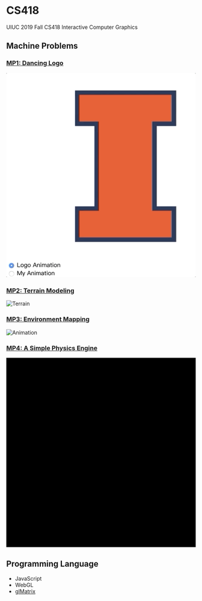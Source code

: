 # CS418

UIUC 2019 Fall CS418 Interactive Computer Graphics

## Machine Problems

### [MP1: Dancing Logo](MP1/)

![Logo Animation](MP1/img/logoAnimation.gif)

### [MP2: Terrain Modeling](MP2/)

![Terrain](MP2/terrain.gif)

### [MP3: Environment Mapping](MP3/)

![Animation](MP3/img/animation.gif)

### [MP4: A Simple Physics Engine](MP4/)

![Add Particles](MP4/img/add_particles.gif)

## Programming Language

* JavaScript
* WebGL
* [glMatrix](http://glmatrix.net/)
